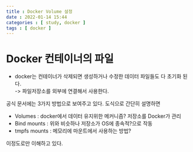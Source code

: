 ```yaml
---
title : Docker Volume 설정
date : 2022-01-14 15:44
categories : [ study, docker ]
tags : [ docker ]
---
```


# Docker 컨테이너의 파일
- docker는 컨테이너가 삭제되면 생성하거나 수정한 데이터 파일들도 다 초기화 된다.  
-> 파일저장소를 외부에 연결해서 사용한다.

공식 문서에는 3가지 방법으로 보여주고 있다. 도식으로 간단히 설명하면

- Volumes : docker에서 데이터 유지위한 메커니즘? 저장소를 Docker가 관리
- Bind mounts : 위와 비슷하나 저장소가 OS에 종속적?으로 작동
- tmpfs mounts : 메모리에 마운트에서 사용하는 방법?

이정도로만 이해하고 있다.



